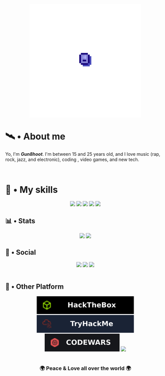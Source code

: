 <div align="center">
    <a href="https://github.com/Gun8hoot" style="cursor: none;">
        <img align="center"src="./src/rei.gif" width="350">
    </a>
</div>

<h1> 🛰️ • About me </h1>

Yo, I'm ***Gun8hoot***. I'm between 15 and 25 years old, and I love music (rap, rock, jazz, and electronic), coding , video games, and new tech.

<br>

<h1> 💽  • My skills </h1>

<div align="center">
    <a rel="Badge C" href="https://github.com/Gun8hoot?tab=repositories&q&type&language=c&sort"><img src="https://img.shields.io/badge/c-%2300599C.svg?style=for-the-badge&logo=c&logoColor=white"></a>
    <a rel="Badge C++" href="https://github.com/Gun8hoot?tab=repositories&q&type&language=c%2B%2B&sort"><img src="https://img.shields.io/badge/c++-%2300599C.svg?style=for-the-badge&logo=c%2B%2B&logoColor=white"></a>
    <a rel="Badge Python" href="https://github.com/Gun8hoot?tab=repositories&q&type&language=python&sort"><img src="https://img.shields.io/badge/python-3670A0?style=for-the-badge&logo=python&logoColor=white"></a>
    <a rel="Badge BASH" href="https://github.com/Gun8hoot?tab=repositories&q&type&language=shell&sort"><img src="https://img.shields.io/badge/bash_script-%23121011.svg?style=for-the-badge&logo=gnu-bash&logoColor=white"></a>
    <a rel="Badge Linux" href="?"><img src="https://img.shields.io/badge/Linux-FCC624?style=for-the-badge&logo=linux&logoColor=black"></a>
    <!--
    To find more badge: 
    https://github.com/Ileriayo/markdown-badges?tab=readme-ov-file#badges
    -->
    <a></a>
</div>


 
<h2> 📊  • Stats </h2>
    <div align="center">
        <a href="https://github.com/Gun8hoot?tab=repositories"><img src="https://github-readme-stats.vercel.app/api/top-langs/?username=Gun8hoot&theme=dark&hide_border=false&text_color=B9BCBA&ring_color=B9BCBA&count_private=true&bg_color=3A3D43&layout=donut&hide_title=true&card_width=50"></a>
        <img src="https://github-readme-stats.vercel.app/api?username=gun8hoot&theme=dark&show_icons=false&hide_border=false&text_color=B9BCBA&ring_color=B9BCBA&count_private=true&bg_color=3A3D43&hide_title=true&card_width=50">
    </div>


<h2>💬 • Social </h2>
    <div align="center">
        <a href="https://infosec.exchange/@Gun8hoot"><img src="https://img.shields.io/badge/-MASTODON-%232B90D9?style=for-the-badge&logo=mastodon&logoColor=white"></a>
        <a href="https://bsky.app/profile/gun8hoot.bsky.social"><img src="https://img.shields.io/badge/Bluesky-0285FF?style=for-the-badge&logo=Bluesky&logoColor=white"></a>
        <a href="mailto:gun8hoot@proton.me"><img src="https://img.shields.io/badge/ProtonMail-8B89CC?style=for-the-badge&logo=protonmail&logoColor=white"></a>
    </div>

<br>
<h2>📡 • Other Platform </h2>

<div align="center">
    <!--I know, Im bad... 🫥 -->
    <a href="https://app.hackthebox.com/profile/1595967" rel="HackTheBox">  <img src="./src/custom_banner/hackthebox.svg"></a>
    <a href="https://tryhackme.com/p/Gun8hoot" rel="TryHackMe">             <img src="./src/custom_banner/tryhackme.svg"></a>
    <a href="https://www.codewars.com/users/Gun8hoot" rel="CodeWars">       <img src="./src/custom_banner/codewars.svg"></a>
    <a href="https://leetcode.com/u/gun8hoot/">                             <img src="https://img.shields.io/badge/LeetCode-000000?style=for-the-badge&logo=LeetCode&logoColor=#d16c06"></a>
</div>
<br>

<h3 align="center"><b>🌍 Peace & Love all over the world 🌍</b></h3>